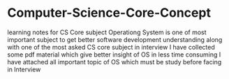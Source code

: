 # Computer-Science-Core-Concept
learning notes for CS Core subject
Operationg System is one of most important subject to get better software development understanding along with one of the most asked CS core subject in interview
I have collected some pdf material which give better insight of OS in less time consuming
I have attached all important topic of OS which must be study before facing in Interview 

